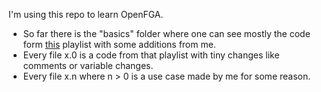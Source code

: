 I'm using this repo to learn OpenFGA.

* So far there is the "basics" folder where one can see mostly the code form [this](https://www.youtube.com/playlist?list=PLUR5l-oTFZqWaDdhEOVt_IfPOIbKo1Ypt) playlist with some additions from me.
* Every file x.0 is a code from that playlist with tiny changes like comments or variable changes.
* Every file x.n where n > 0 is a use case made by me for some reason.
